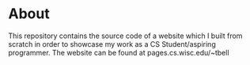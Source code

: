 # About
This repository contains the source code of a website which I built from scratch in order to showcase my work as a CS Student/aspiring programmer. The website can be found at pages.cs.wisc.edu/~tbell 
